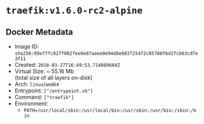 # `traefik:v1.6.0-rc2-alpine`

## Docker Metadata

- Image ID: `sha256:69ef7fc827f082fee8e87aeee0e94d8e603f25472c85788f6d1fcb63cd7e3f11`
- Created: `2018-03-27T16:49:53.714089684Z`
- Virtual Size: ~ 55.16 Mb  
  (total size of all layers on-disk)
- Arch: `linux`/`amd64`
- Entrypoint: `["/entrypoint.sh"]`
- Command: `["traefik"]`
- Environment:
  - `PATH=/usr/local/sbin:/usr/local/bin:/usr/sbin:/usr/bin:/sbin:/bin`
